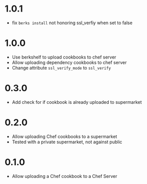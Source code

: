 1.0.1
=====
* fix `berks install` not honoring ssl_verfiy when set to false

1.0.0
=====
* Use berkshelf to upload cookbooks to chef server
* Allow uploading dependency cookbooks to chef server
* Change attribute `ssl_verify_mode` to `ssl_verify`

0.3.0
=====
* Add check for if cookbook is already uploaded to supermarket

0.2.0
=====
* Allow uploading Chef cookbooks to a supermarket
 * Tested with a private supermarket, not against public

0.1.0
=====
* Allow uploading a Chef cookbook to a Chef Server
